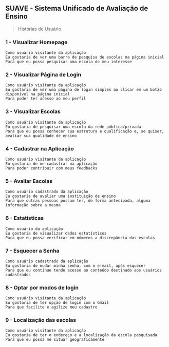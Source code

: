 ﻿## SUAVE - Sistema Unificado de Avaliação de Ensino
> Histórias de Usuário

### 1 - Visualizar Homepage
```
Como usuário visitante da aplicação
Eu gostaria de ver uma barra de pesquisa de escolas na página inicial
Para que eu possa pesquisar uma escola do meu interesse
```

### 2 - Visualizar Página de Login
```
Como usuário visitante da aplicação
Eu gostaria de ver uma página de login simples ao clicar em um botão disponível na página inicial
Para poder ter acesso ao meu perfil
```

### 3 - Visualizar Escolas
```
Como usuário visitante da aplicação
Eu gostaria de pesquisar uma escola da rede pública/privada
Para que eu possa conhecer sua estrutura e qualificação e, se quiser, avaliar sua qualidade de ensino
```

### 4 - Cadastrar na Aplicação
```
Como usuário visitante da aplicação
Eu gostaria de me cadastrar na aplicação
Para poder contribuir com meus feedbacks
```

### 5 - Avaliar Escolas
```
Como usuário cadastrado da aplicação
Eu gostaria de avaliar uma instituição de ensino
Para que outras pessoas possam ter, de forma antecipada, alguma informação sobre a mesma
```

### 6 - Estatísticas
```
Como usuário da aplicação
Eu gostaria de visualizar dados estatísticos
Para que eu possa verificar em números a discrepância das escolas
```

### 7 - Esquecer a Senha
```
Como usuário cadastrado da aplicação
Eu gostaria de mudar minha senha, com o e-mail, após esquecer
Para que eu continue tendo acesso ao conteúdo destinado aos usuários cadastrados
```

### 8 - Optar por modos de login
```
Como usuário visitante da aplicação
Eu gostaria de ter opção de login com o Gmail
Para que facilite e agilize meu cadastro
```

### 9 - Localização das escolas
```
Como usuário visitante da aplicação
Eu gostaria de ter o endereço e a localização da escola pesquisada
Para que eu possa me situar geograficamente
```
